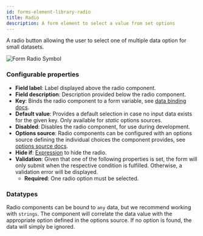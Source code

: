 ```yaml
---
id: forms-element-library-radio
title: Radio
description: A form element to select a value from set options
---
```


A radio button allowing the user to select one of multiple data option for small datasets.

![Form Radio Symbol](/img/form-icons/form-radio.svg)

### Configurable properties

- **Field label**: Label displayed above the radio component.
- **Field description**: Description provided below the radio component.
- **Key**: Binds the radio component to a form variable, see [data binding docs](../configuration/forms-config-data-binding.md).
- **Default value**: Provides a default selection in case no input data exists for the given key. Only available for _static_ options sources.
- **Disabled**: Disables the radio component, for use during development.
- **Options source**: Radio components can be configured with an options source defining the individual choices the component provides, see [options source docs](../configuration/forms-config-options.md).
- **Hide if**: [Expression](/bpmn-dmn/feel/language-guide/feel-expressions-introduction.md) to hide the radio.
- **Validation**: Given that one of the following properties is set, the form will only submit when the respective condition is fulfilled. Otherwise, a validation error will be displayed.
  - **Required**: One radio option must be selected.

### Datatypes

Radio components can be bound to `any` data, but we recommend working with `strings`. The component will correlate the data value with the appropriate option defined in the options source. If no option is found, the data will simply be ignored.
